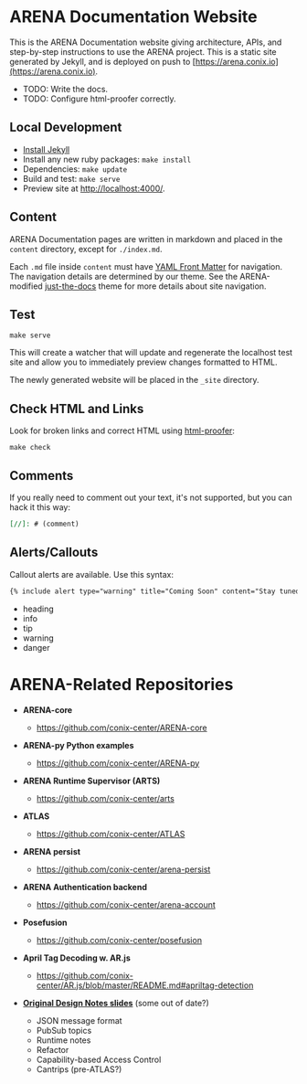 # ARENA Documentation Website

This is the ARENA Documentation website giving architecture, APIs, and step-by-step instructions to use the ARENA project. This is a static site generated by Jekyll, and is deployed on push to [https://arena.conix.io](https://arena.conix.io).

- TODO: Write the docs.
- TODO: Configure html-proofer correctly.

## Local Development
* [Install Jekyll](https://jekyllrb.com/docs/installation)
* Install any new ruby packages: `make install`
* Dependencies: `make update`
* Build and test: `make serve`
* Preview site at [http://localhost:4000/](http://localhost:4000/).

## Content

ARENA Documentation pages are written in markdown and placed in the `content` directory, except for `./index.md`.

Each `.md` file inside `content` must have [YAML Front Matter](https://jekyllrb.com/docs/front-matter) for navigation. The navigation details are determined by our theme. See the ARENA-modified [just-the-docs](https://github.com/conix-center/just-the-docs/docs/navigation-structure) theme for more details about site navigation.

## Test

```shell
make serve
```

This will create a watcher that will update and regenerate the localhost test site and allow you to immediately preview changes formatted to HTML.

The newly generated website will be placed in the `_site` directory.

## Check HTML and Links

Look for broken links and correct HTML using [html-proofer](https://github.com/gjtorikian/html-proofer):

```shell
make check
```

## Comments
If you really need to comment out your text, it's not supported, but you can hack it this way:
```markdown
[//]: # (comment)
```

## Alerts/Callouts
Callout alerts are available. Use this syntax:
```markdown
{% include alert type="warning" title="Coming Soon" content="Stay tuned for more details..." %}
```
- heading
- info
- tip
- warning
- danger



# ARENA-Related Repositories

- **ARENA-core**
  - https://github.com/conix-center/ARENA-core

- **ARENA-py Python examples**
  - https://github.com/conix-center/ARENA-py

- **ARENA Runtime Supervisor (ARTS)**
  - https://github.com/conix-center/arts

- **ATLAS**
  - https://github.com/conix-center/ATLAS

- **ARENA persist**
  - https://github.com/conix-center/arena-persist

- **ARENA Authentication backend**
  - https://github.com/conix-center/arena-account

- **Posefusion**
  - https://github.com/conix-center/posefusion

- **April Tag Decoding w. AR.js**
  - https://github.com/conix-center/AR.js/blob/master/README.md#apriltag-detection

- **[Original Design Notes slides](https://docs.google.com/presentation/d/1dc1RdlGROBYj1zIoPR8HX_RBIKn8-KRmNZscXVrdIs0/edit?ts=5dbc423f#slide=id.g606e93cce1_1_14)** (some out of date?)
  - JSON message format
  - PubSub topics
  - Runtime notes
  - Refactor
  - Capability-based Access Control
  - Cantrips (pre-ATLAS?)
